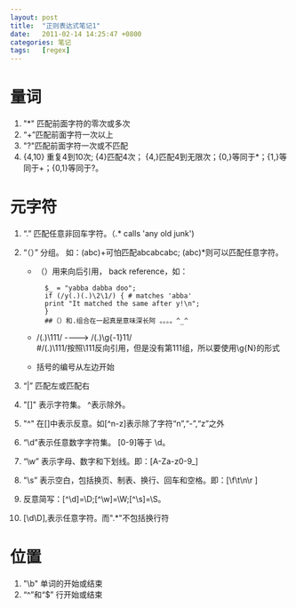 ```yaml
---
layout: post
title:  "正则表达式笔记1"
date:   2011-02-14 14:25:47 +0800
categories: 笔记
tags:   [regex]
---
```

# 量词

1. "*" 匹配前面字符的零次或多次
2. “+”匹配前面字符一次以上
3. "?"匹配前面字符一次或不匹配
4. {4,10}  重复4到10次; {4}匹配4次； {4,}匹配4到无限次；{0,}等同于*；{1,}等同于+；{0,1}等同于?。

# 元字符

1. “.” 匹配任意非回车字符。（.* calls 'any old junk')
2. “（）” 分组。 如：(abc)+可怕匹配abcabcabc; (abc)*则可以匹配任意字符。
    - （）用来向后引用， back reference，如：
    
            $_ = "yabba dabba doo";
            if (/y(.)(.)\2\1/) { # matches 'abba'
            print "It matched the same after y!\n";
            }
            ##（）和.组合在一起真是意味深长阿 。。。。^_^

    -  /(.)\111/ ----> /(.)\g{-1}11/        
        #/(.)\111/按照\111反向引用，但是没有第111组，所以要使用\g{N}的形式

    - 括号的编号从左边开始
    
3. “\|” 匹配左或匹配右
4. "[]" 表示字符集。 ^表示除外。
5. "^" 在[]中表示反意。如[^n\-z]表示除了字符“n”,“-”,“z”之外
6. “\d”表示任意数字字符集。 [0-9]等于 \d。
7. “\w” 表示字母、数字和下划线。即：[A-Za-z0-9_]
8. "\s” 表示空白，包括换页、制表、换行、回车和空格。即：[\f\t\n\r ]
9. 反意简写：[^\d]=\D;[^\w]=\W;[^\s]=\S。
10. [\d\D],表示任意字符。而".*"不包括换行符

# 位置

1. "\b" 单词的开始或结束
2. “^”和“$” 行开始或结束